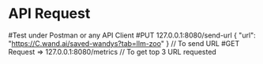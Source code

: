 # API Request 
#Test under Postman or any API Client
#PUT  127.0.0.1:8080/send-url  { "url": "https://C.wand.ai/saved-wandys?tab=llm-zoo" } // To send URL 
#GET Request => 127.0.0.1:8080/metrics                                                 // To get top 3 URL requested 
